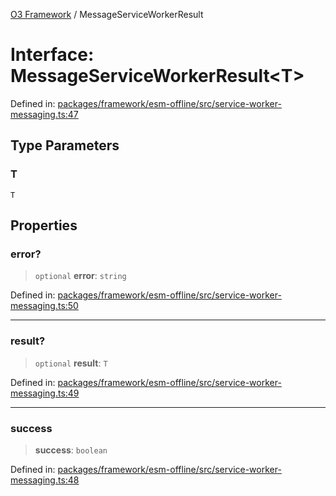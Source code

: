 [O3 Framework](../API.md) / MessageServiceWorkerResult

# Interface: MessageServiceWorkerResult\<T\>

Defined in: [packages/framework/esm-offline/src/service-worker-messaging.ts:47](https://github.com/habeshabro/openmrs-esm-core/blob/main/packages/framework/esm-offline/src/service-worker-messaging.ts#L47)

## Type Parameters

### T

`T`

## Properties

### error?

> `optional` **error**: `string`

Defined in: [packages/framework/esm-offline/src/service-worker-messaging.ts:50](https://github.com/habeshabro/openmrs-esm-core/blob/main/packages/framework/esm-offline/src/service-worker-messaging.ts#L50)

***

### result?

> `optional` **result**: `T`

Defined in: [packages/framework/esm-offline/src/service-worker-messaging.ts:49](https://github.com/habeshabro/openmrs-esm-core/blob/main/packages/framework/esm-offline/src/service-worker-messaging.ts#L49)

***

### success

> **success**: `boolean`

Defined in: [packages/framework/esm-offline/src/service-worker-messaging.ts:48](https://github.com/habeshabro/openmrs-esm-core/blob/main/packages/framework/esm-offline/src/service-worker-messaging.ts#L48)
